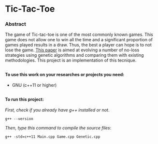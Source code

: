 # Tic-Tac-Toe

### Abstract

The game of Tic-tac-toe is one of the most commonly known games. This game does not allow one to win all the time and a significant proportion of games played results in a draw. Thus, the best a player can hope is to not lose the game. [This paper](https://www.iitk.ac.in/kangal/papers/k2007002.pdf) is aimed at evolving a number of no-loss strategies using genetic algorithms and comparing them with existing methodologies. This project is an implementation of this tecnique.

##

#### To use this work on your researches or projects you need:
* GNU (c++11 or higher)

##

#### To run this project:
_First, check if you already have g++ installed or not_.
~~~~
g++ --version
~~~~
_Then, type this command to compile the source files_:
~~~~
g++ -std=c++11 Main.cpp Game.cpp Genetic.cpp
~~~~
##
